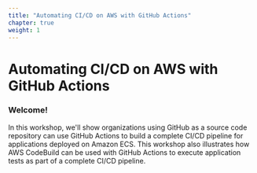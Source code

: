 ```yaml
---
title: "Automating CI/CD on AWS with GitHub Actions"
chapter: true
weight: 1
---
```

# Automating CI/CD on AWS with GitHub Actions

### Welcome!

In this workshop, we'll show organizations using GitHub as a source code repository can use GitHub Actions to build a complete CI/CD pipeline for applications deployed on Amazon ECS. This workshop also illustrates how AWS CodeBuild can be used with GitHub Actions to execute application tests as part of a complete CI/CD pipeline.

